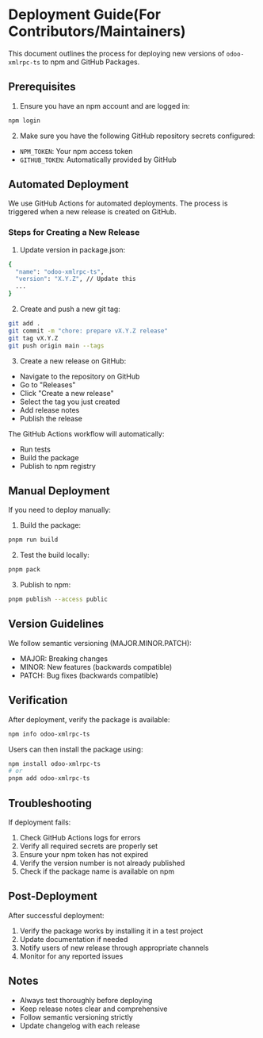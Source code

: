 # Deployment Guide(For Contributors/Maintainers)

This document outlines the process for deploying new versions of `odoo-xmlrpc-ts` to npm and GitHub Packages.

## Prerequisites

1. Ensure you have an npm account and are logged in:

```bash
npm login
```

2. Make sure you have the following GitHub repository secrets configured:

- `NPM_TOKEN`: Your npm access token
- `GITHUB_TOKEN`: Automatically provided by GitHub

## Automated Deployment

We use GitHub Actions for automated deployments. The process is triggered when a new release is created on GitHub.

### Steps for Creating a New Release

1. Update version in package.json:

```bash
{
  "name": "odoo-xmlrpc-ts",
  "version": "X.Y.Z", // Update this
  ...
}
```

2. Create and push a new git tag:

```bash
git add .
git commit -m "chore: prepare vX.Y.Z release"
git tag vX.Y.Z
git push origin main --tags
```

3. Create a new release on GitHub:

- Navigate to the repository on GitHub
- Go to "Releases"
- Click "Create a new release"
- Select the tag you just created
- Add release notes
- Publish the release

The GitHub Actions workflow will automatically:

- Run tests
- Build the package
- Publish to npm registry

## Manual Deployment

If you need to deploy manually:

1. Build the package:

```bash
pnpm run build
```

2. Test the build locally:

```bash
pnpm pack
```

3. Publish to npm:

```bash
pnpm publish --access public
```

## Version Guidelines

We follow semantic versioning (MAJOR.MINOR.PATCH):

- MAJOR: Breaking changes
- MINOR: New features (backwards compatible)
- PATCH: Bug fixes (backwards compatible)

## Verification

After deployment, verify the package is available:

```bash
npm info odoo-xmlrpc-ts
```

Users can then install the package using:

```bash
npm install odoo-xmlrpc-ts
# or
pnpm add odoo-xmlrpc-ts
```

## Troubleshooting

If deployment fails:

1. Check GitHub Actions logs for errors
2. Verify all required secrets are properly set
3. Ensure your npm token has not expired
4. Verify the version number is not already published
5. Check if the package name is available on npm

## Post-Deployment

After successful deployment:

1. Verify the package works by installing it in a test project
2. Update documentation if needed
3. Notify users of new release through appropriate channels
4. Monitor for any reported issues

## Notes

- Always test thoroughly before deploying
- Keep release notes clear and comprehensive
- Follow semantic versioning strictly
- Update changelog with each release
